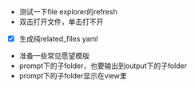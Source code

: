 - 测试一下file explorer的refresh
- 双击打开文件，单击打不开
- [x] 生成纯related_files yaml
- 准备一些常见愿望模版
- prompt下的子folder，也要输出到output下的子folder
- prompt下的子folder显示在view里